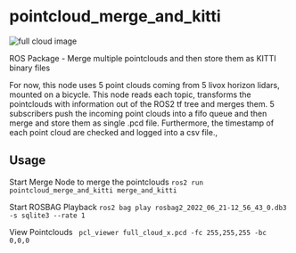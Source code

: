 # pointcloud_merge_and_kitti

![full cloud image](https://https://github.com/nerovalerius/pointcloud_merge_and_kitti/blob/main/images/merged_cloud.jpg)



ROS Package - Merge multiple pointclouds and then store them as KITTI binary files

For now, this node uses 5 point clouds coming from 5 livox horizon lidars, mounted on a bicycle.
This node reads each topic, transforms the pointclouds with information out of the ROS2 tf tree and merges them.
5 subscribers push the incoming point clouds into a fifo queue and then merge and store them as single .pcd file.
Furthermore, the timestamp of each point cloud are checked and logged into a csv file.,

## Usage
Start Merge Node to merge the pointclouds
```ros2 run pointcloud_merge_and_kitti merge_and_kitti```

Start ROSBAG Playback
```ros2 bag play rosbag2_2022_06_21-12_56_43_0.db3 -s sqlite3 --rate 1```


View Pointclouds
``` pcl_viewer full_cloud_x.pcd -fc 255,255,255 -bc 0,0,0```
